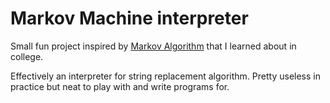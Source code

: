 # Markov Machine interpreter

Small fun project inspired by [Markov Algorithm](https://en.wikipedia.org/wiki/Markov_algorithm) that I learned about in college.

Effectively an interpreter for string replacement algorithm. Pretty useless in practice but neat to play with and write programs for.

